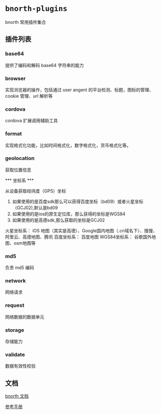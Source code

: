 # `bnorth-plugins`

bnorth 常用插件集合

## 插件列表

### base64

提供了编码和解码 base64 字符串的能力

### browser

实现浏览器的操作，包括通过 user angent 的平台检测、标题，图标的管理、cookie 管理、url 解析等

### cordova

cordova 扩展调用辅助工具

### format

实现格式化功能，比如时间格式化，数字格式化，货币格式化等。

### geolocation

获取位置信息

*** 坐标系 ***

从设备获取经纬度（GPS）坐标

1. 如果使用的是百度sdk那么可以获得百度坐标（bd09）或者火星坐标（GCJ02),默认是bd09
1. 如果使用的是ios的原生定位库，那么获得的坐标是WGS84
1. 如果使用的是高德sdk,那么获取的坐标是GCJ02

火星坐标系：
iOS 地图（其实是高德）、Google国内地图（.cn域名下）、搜搜、阿里云、高德地图、腾讯
百度坐标系：
百度地图
WGS84坐标系：
谷歌国外地图、osm地图等

### md5

负责 md5 编码

### network

网络请求

### request

网络数据的数据单元

### storage

存储能力

### validate

数据有效性校验

## 文档

[bnorth 文档](//able99.github.io/#cbnorth)

[参考手册](//able99.github.io/bnorth/plugins/)
